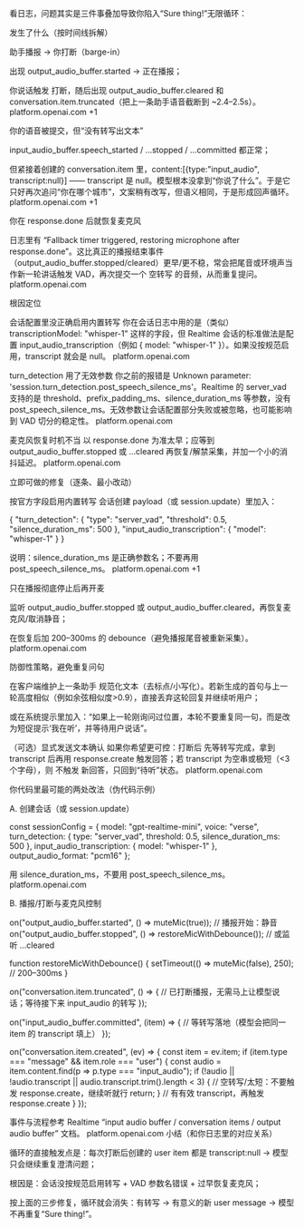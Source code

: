 看日志，问题其实是三件事叠加导致你陷入“Sure thing!”无限循环：

发生了什么（按时间线拆解）

助手播报 -> 你打断（barge-in）

出现 output_audio_buffer.started → 正在播报；

你说话触发 打断，随后出现 output_audio_buffer.cleared 和 conversation.item.truncated（把上一条助手语音截断到 ~2.4–2.5s）。
platform.openai.com
+1

你的语音被提交，但“没有转写出文本”

input_audio_buffer.speech_started / ...stopped / ...committed 都正常；

但紧接着创建的 conversation.item 里，content:[{type:"input_audio", transcript:null}] —— transcript 是 null。模型根本没拿到“你说了什么”。于是它只好再次追问“你在哪个城市”，文案稍有改写，但语义相同，于是形成回声循环。
platform.openai.com
+1

你在 response.done 后就恢复麦克风

日志里有 “Fallback timer triggered, restoring microphone after response.done”。这比真正的播报结束事件（output_audio_buffer.stopped/cleared）更早/更不稳，常会把尾音或环境声当作新一轮讲话触发 VAD，再次提交一个 空转写 的音频，从而重复提问。
platform.openai.com

根因定位

会话配置里没正确启用内置转写
你在会话日志中用的是（类似） transcriptionModel: "whisper-1" 这样的字段，但 Realtime 会话的标准做法是配置 input_audio_transcription（例如 { model: "whisper-1" }）。如果没按规范启用，transcript 就会是 null。
platform.openai.com

turn_detection 用了无效参数
你之前的报错是 Unknown parameter: 'session.turn_detection.post_speech_silence_ms'。Realtime 的 server_vad 支持的是 threshold、prefix_padding_ms、silence_duration_ms 等参数，没有 post_speech_silence_ms。无效参数让会话配置部分失败或被忽略，也可能影响到 VAD 切分的稳定性。
platform.openai.com

麦克风恢复时机不当
以 response.done 为准太早；应等到 output_audio_buffer.stopped 或 ...cleared 再恢复/解禁采集，并加一个小的消抖延迟。
platform.openai.com

立即可做的修复（逐条、最小改动）

按官方字段启用内置转写
会话创建 payload（或 session.update）里加入：

{
  "turn_detection": { "type": "server_vad", "threshold": 0.5, "silence_duration_ms": 500 },
  "input_audio_transcription": { "model": "whisper-1" }
}


说明：silence_duration_ms 是正确参数名；不要再用 post_speech_silence_ms。
platform.openai.com
+1

只在播报彻底停止后再开麦

监听 output_audio_buffer.stopped 或 output_audio_buffer.cleared，再恢复麦克风/取消静音；

在恢复后加 200–300ms 的 debounce（避免播报尾音被重新采集）。
platform.openai.com

防御性策略，避免重复问句

在客户端维护上一条助手 规范化文本（去标点/小写化）。若新生成的首句与上一轮高度相似（例如余弦相似度>0.9），直接丢弃这轮回复并继续听用户；

或在系统提示里加入：“如果上一轮刚询问过位置，本轮不要重复同一句，而是改为短促提示‘我在听’，并等待用户说话”。

（可选）显式发送文本确认
如果你希望更可控：打断后 先等转写完成，拿到 transcript 后再用 response.create 触发回答；若 transcript 为空串或极短（<3个字母），则 不触发 新回答，只回到“待听”状态。
platform.openai.com

你代码里最可能的两处改法（伪代码示例）

A. 创建会话（或 session.update）

const sessionConfig = {
  model: "gpt-realtime-mini",
  voice: "verse",
  turn_detection: { type: "server_vad", threshold: 0.5, silence_duration_ms: 500 },
  input_audio_transcription: { model: "whisper-1" },
  output_audio_format: "pcm16"
};


用 silence_duration_ms，不要用 post_speech_silence_ms。
platform.openai.com

B. 播报/打断与麦克风控制

on("output_audio_buffer.started", () => muteMic(true));             // 播报开始：静音
on("output_audio_buffer.stopped",  () => restoreMicWithDebounce()); // 或监听 ...cleared

function restoreMicWithDebounce() {
  setTimeout(() => muteMic(false), 250); // 200–300ms
}

on("conversation.item.truncated", () => {
  // 已打断播报，无需马上让模型说话；等待接下来 input_audio 的转写
});

on("input_audio_buffer.committed", (item) => {
  // 等转写落地（模型会把同一 item 的 transcript 填上）
});

on("conversation.item.created", (ev) => {
  const item = ev.item;
  if (item.type === "message" && item.role === "user") {
    const audio = item.content.find(p => p.type === "input_audio");
    if (!audio || !audio.transcript || audio.transcript.trim().length < 3) {
      // 空转写/太短：不要触发 response.create，继续听就行
      return;
    }
    // 有有效 transcript，再触发 response.create
  }
});


事件与流程参考 Realtime “input audio buffer / conversation items / output audio buffer” 文档。
platform.openai.com
小结（和你日志里的对应关系）


循环的直接触发点是：每次打断后创建的 user item 都是 transcript:null → 模型只会继续重复澄清问题；


根因是：会话没按规范启用转写 + VAD 参数名错误 + 过早恢复麦克风；


按上面的三步修复，循环就会消失：有转写 → 有意义的新 user message → 模型不再重复“Sure thing!”。


